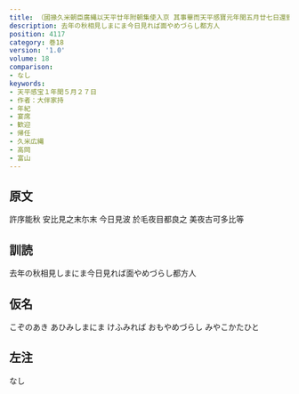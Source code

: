 ```yaml
---
title: （國掾久米朝臣廣縄以天平廿年附朝集使入京 其事畢而天平感寶元年閏五月廿七日還到本任 仍長官之舘設詩酒宴樂飲 於時主人守大伴宿祢家持作歌一首[并短歌]）反歌二首
description: 去年の秋相見しまにま今日見れば面やめづらし都方人
position: 4117
category: 巻18
version: '1.0'
volume: 18
comparison:
- なし
keywords:
- 天平感宝１年閏５月２７日
- 作者：大伴家持
- 年紀
- 宴席
- 歓迎
- 帰任
- 久米広縄
- 高岡
- 富山
---
```


## 原文

許序能秋 安比見之末尓末 今日見波 於毛夜目都良之 美夜古可多比等

## 訓読

去年の秋相見しまにま今日見れば面やめづらし都方人

## 仮名

こぞのあき あひみしまにま けふみれば おもやめづらし みやこかたひと

## 左注

なし
